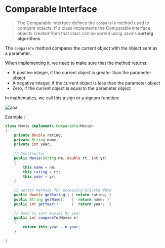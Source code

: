 # Comparable Interface
> The Comparable interface defines the `compareTo` method used to compare objects. If a class implements the Comparable interface, objects created from that class can be sorted using Java's **sorting algorithms**.



The `compareTo` method compares the current object with the object sent as a parameter.

When implementing it, we need to make sure that the method returns:
* A positive integer, if the current object is greater than the parameter object
* A negative integer, if the current object is less than the parameter object
* Zero, if the current object is equal to the parameter object

In mathematics, we call this a sign or a signum function:
   
   ![aaa](https://www.baeldung.com/wp-content/uploads/2021/02/2021-01-24-10_27_03-notation-What-does-sgn-mean_-Mathematics-Stack-Exchange.png)

Example :

``` java
class Movie implements Comparable<Movie>
{
    private double rating;
    private String name;
    private int year;
	
 	// Constructor
    public Movie(String nm, double rt, int yr)
    {
        this.name = nm;
        this.rating = rt;
        this.year = yr;
    }
    
    // Getter methods for accessing private data
    public double getRating() { return rating; }
    public String getName()   {  return name; }
    public int getYear()      {  return year;  }
    
    // Used to sort movies by year
    public int compareTo(Movie m)
    {
        return this.year - m.year;
    }
  
}
```
